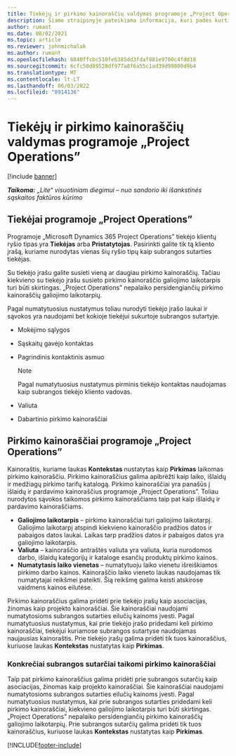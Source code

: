 ```yaml
---
title: Tiekėjų ir pirkimo kainoraščių valdymas programoje „Project Operations”
description: Šiame straipsnyje pateikiama informacija, kuri padės kurti ir tvarkyti tiekėjo duomenis ir pirkimo kainoraščius subrangos sutartims sudaryti.
author: rumant
ms.date: 08/02/2021
ms.topic: article
ms.reviewer: johnmichalak
ms.author: rumant
ms.openlocfilehash: 6840ffcbc510fe6385dd3fdaf881e9700c4fdd18
ms.sourcegitcommit: 6cfc50d89528df977a8f6a55c1ad39d99800d9b4
ms.translationtype: MT
ms.contentlocale: lt-LT
ms.lasthandoff: 06/03/2022
ms.locfileid: "8914136"
---
```

# <a name="vendor-and-purchase-price-list-management-in-project-operations"></a>Tiekėjų ir pirkimo kainoraščių valdymas programoje „Project Operations”

[!include [banner](../../includes/dataverse-preview.md)]

_**Taikoma:** „Lite“ visuotiniam diegimui – nuo sandorio iki išankstinės sąskaitos faktūros kūrimo_

## <a name="vendors-in-project-operations"></a>Tiekėjai programoje „Project Operations”

Programoje „Microsoft Dynamics 365 Project Operations” tiekėjo klientų ryšio tipas yra **Tiekėjas** arba **Pristatytojas**. Pasirinkti galite tik tą kliento įrašą, kuriame nurodytas vienas šių ryšio tipų kaip subrangos sutarties tiekėjas.

Su tiekėjo įrašu galite susieti vieną ar daugiau pirkimo kainoraščių. Tačiau kiekvieno su tiekėjo įrašu susieto pirkimo kainoraščio galiojimo laikotarpis turi būti skirtingas. „Project Operations” nepalaiko persidengiančių pirkimo kainoraščių galiojimo laikotarpių.

Pagal numatytuosius nustatymus toliau nurodyti tiekėjo įrašo laukai ir sąvokos yra naudojami bet kokioje tiekėjui sukurtoje subrangos sutartyje.

- Mokėjimo sąlygos
- Sąskaitų gavėjo kontaktas
- Pagrindinis kontaktinis asmuo

    > [!NOTE]
    > Pagal numatytuosius nustatymus pirminis tiekėjo kontaktas naudojamas kaip subrangos tiekėjo kliento vadovas.

- Valiuta
- Dabartinio pirkimo kainoraščiai

## <a name="purchase-price-lists-in-project-operations"></a>Pirkimo kainoraščiai programoje „Project Operations”

Kainoraštis, kuriame laukas **Kontekstas** nustatytas kaip **Pirkimas** laikomas pirkimo kainoraščiu. Pirkimo kainoraščius galima apibrėžti kaip laiko, išlaidų ir medžiagų pirkimo tarifų katalogą. Pirkimo kainoraščiai yra panašūs į išlaidų ir pardavimo kainoraščius programoje „Project Operations”. Toliau nurodytos sąvokos taikomos pirkimo kainoraščiams taip pat kaip išlaidų ir pardavimo kainoraščiams.

- **Galiojimo laikotarpis** – pirkimo kainoraščiai turi galiojimo laikotarpį. Galiojimo laikotarpį atspindi kiekvieno kainoraščio pradžios datos ir pabaigos datos laukai. Laikas tarp pradžios datos ir pabaigos datos yra galiojimo laikotarpis.
- **Valiuta** – kainoraščio antraštės valiuta yra valiuta, kuria nurodomos darbo, išlaidų kategorijų ir kataloge esančių produktų pirkimo kainos.
- **Numatytasis laiko vienetas** – numatytuoju laiko vienetu išreiškiamos pirkimo darbo kainos. Kainoraščio laiko vieneto laukas naudojamas tik numatytajai reikšmei pateikti. Šią reikšmę galima keisti atskirose vaidmens kainos eilutėse.

Pirkimo kainoraščius galima pridėti prie tiekėjo įrašų kaip asociacijas, žinomas kaip projekto kainoraščiai. Šie kainoraščiai naudojami numatytosioms subrangos sutarties eilučių kainoms įvesti. Pagal numatytuosius nustatymus, kai prie tiekėjo įrašo pridedami keli pirkimo kainoraščiai, tiekėjui kuriamose subrangos sutartyse naudojamas naujausias kainoraštis. Prie tiekėjo įrašų galima pridėti tik tuos kainoraščius, kuriuose laukas **Kontekstas** nustatytas kaip **Pirkimas**.

### <a name="subcontract-specific-purchase-price-lists"></a>Konkrečiai subrangos sutarčiai taikomi pirkimo kainoraščiai

Taip pat pirkimo kainoraščius galima pridėti prie subrangos sutarčių kaip asociacijas, žinomas kaip projekto kainoraščiai. Šie kainoraščiai naudojami numatytosioms subrangos sutarties eilučių kainoms įvesti. Pagal numatytuosius nustatymus, kai prie subrangos sutarties pridedami keli pirkimo kainoraščiai, kiekvieno galiojimo laikotarpis turi būti skirtingas. „Project Operations” nepalaiko persidengiančių pirkimo kainoraščių galiojimo laikotarpių. Prie subrangos sutarčių galima pridėti tik tuos kainoraščius, kuriuose laukas **Kontekstas** nustatytas kaip **Pirkimas**.

[!INCLUDE[footer-include](../../includes/footer-banner.md)]
